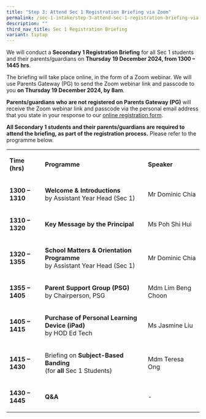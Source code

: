 ```yaml
---
title: "Step 3: Attend Sec 1 Registration Briefing via Zoom"
permalink: /sec-1-intake/step-3-attend-sec-1-registration-briefing-via-zoom/
description: ""
third_nav_title: Sec 1 Registration Briefing
variant: tiptap
---
```

<p>We will conduct a <strong>Secondary 1 Registration Briefing</strong> for
all Sec 1 students and their parents/guardians on <strong>Thursday</strong>  <strong>19 December 2024, from 1300 – 1445 hrs</strong>.</p>
<p>The briefing will take place online, in the form of a Zoom webinar. We
will use Parents Gateway (PG) to send the Zoom webinar link and passcode
to you <strong>on Thursday 19 December 2024, by 8am</strong>.</p>
<p><strong>Parents/guardians who are not registered on Parents Gateway (PG)</strong> will
receive the Zoom webinar link and passcode via the personal email address
that you state in your response to our <a href="https://go.gov.sg/sec1registration2025nas" rel="noopener nofollow" target="_blank">online registration form</a>.</p>
<p><strong>All Secondary 1 students and their parents/guardians are required to attend the briefing, as part of the registration process.</strong> Please
refer to the programme below.</p>
<table style="minWidth: 75px">
<colgroup>
<col>
<col>
<col>
</colgroup>
<tbody>
<tr>
<td rowspan="1" colspan="1">
<p><strong>Time (hrs)</strong>
</p>
</td>
<td rowspan="1" colspan="1">
<p><strong>Programme</strong>
</p>
</td>
<td rowspan="1" colspan="1">
<p><strong>Speaker</strong>
</p>
</td>
</tr>
<tr>
<td rowspan="1" colspan="1">
<p><strong>1300 – 1310</strong>
</p>
</td>
<td rowspan="1" colspan="1">
<p><strong>Welcome &amp; Introductions</strong>
<br>by Assistant Year Head (Sec 1)</p>
</td>
<td rowspan="1" colspan="1">
<p>Mr Dominic Chia</p>
</td>
</tr>
<tr>
<td rowspan="1" colspan="1">
<p><strong>1310 – 1320</strong>
</p>
</td>
<td rowspan="1" colspan="1">
<p><strong>Key Message by the Principal</strong>
</p>
</td>
<td rowspan="1" colspan="1">
<p>Ms Poh Shi Hui</p>
</td>
</tr>
<tr>
<td rowspan="1" colspan="1">
<p><strong>1320 – 1355</strong>
</p>
</td>
<td rowspan="1" colspan="1">
<p><strong>School Matters &amp; Orientation Programme</strong>
<br>by Assistant Year Head (Sec 1)</p>
</td>
<td rowspan="1" colspan="1">
<p>Mr Dominic Chia</p>
</td>
</tr>
<tr>
<td rowspan="1" colspan="1">
<p><strong>1355 – 1405</strong>
</p>
</td>
<td rowspan="1" colspan="1">
<p><strong>Parent Support Group (PSG)</strong>
<br>by Chairperson, PSG</p>
</td>
<td rowspan="1" colspan="1">
<p>Mdm Lim Beng Choon</p>
</td>
</tr>
<tr>
<td rowspan="1" colspan="1">
<p><strong>1405 – 1415</strong>
</p>
</td>
<td rowspan="1" colspan="1">
<p><strong>Purchase of Personal Learning Device (iPad)</strong>
<br>by HOD Ed Tech</p>
</td>
<td rowspan="1" colspan="1">
<p>Ms Jasmine Liu</p>
</td>
</tr>
<tr>
<td rowspan="1" colspan="1">
<p><strong>1415 – 1430</strong>
</p>
</td>
<td rowspan="1" colspan="1">
<p>Briefing on <strong>Subject-Based Banding</strong>
<br>(for <strong>all</strong> Sec 1 Students)</p>
</td>
<td rowspan="1" colspan="1">
<p>Mdm Teresa Ong</p>
</td>
</tr>
<tr>
<td rowspan="1" colspan="1">
<p><strong>1430 – 1445</strong>
</p>
</td>
<td rowspan="1" colspan="1">
<p><strong>Q&amp;A</strong>
</p>
</td>
<td rowspan="1" colspan="1">
<p>-</p>
</td>
</tr>
</tbody>
</table>
<p></p>